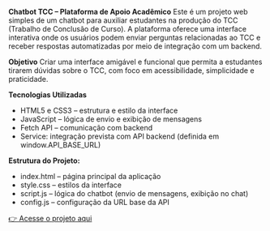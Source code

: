**Chatbot TCC – Plataforma de Apoio Acadêmico**
Este é um projeto web simples de um chatbot para auxiliar estudantes na produção do TCC (Trabalho de Conclusão de Curso). 
A plataforma oferece uma interface interativa onde os usuários podem enviar perguntas relacionadas ao TCC e receber respostas automatizadas por meio de integração com um backend.

**Objetivo**
Criar uma interface amigável e funcional que permita a estudantes tirarem dúvidas sobre o TCC, com foco em acessibilidade, simplicidade e praticidade.

**Tecnologias Utilizadas**
- HTML5 e CSS3 – estrutura e estilo da interface
- JavaScript – lógica de envio e exibição de mensagens
- Fetch API – comunicação com backend
- Service: integração prevista com API backend (definida em window.API_BASE_URL)

**Estrutura do Projeto:**
- index.html – página principal da aplicação
- style.css – estilos da interface
- script.js – lógica do chatbot (envio de mensagens, exibição no chat)
- config.js – configuração da URL base da API

[👉 Acesse o projeto aqui](https://luciananader.github.io/Chatbot-Academico-Limpo/)

